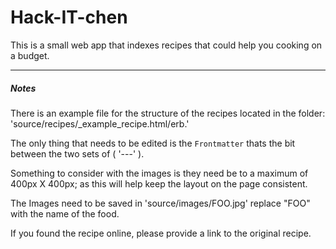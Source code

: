 # Hack-IT-chen
This is a small web app that indexes recipes that could help you cooking on a budget.


---

##### Notes 

There is an example file for the structure of the recipes located in the folder: 'source/recipes/_example_recipe.html/erb.'

The only thing that needs to be edited is the `Frontmatter` thats the bit between the two sets of  ( '---' ). 

Something to consider with the images is they need be to a maximum of 400px X 400px; as this will help keep the layout on the page consistent.

The Images need to be saved in 'source/images/FOO.jpg' replace "FOO" with the name of the food.

If you found the recipe online, please provide a link to the original recipe.
